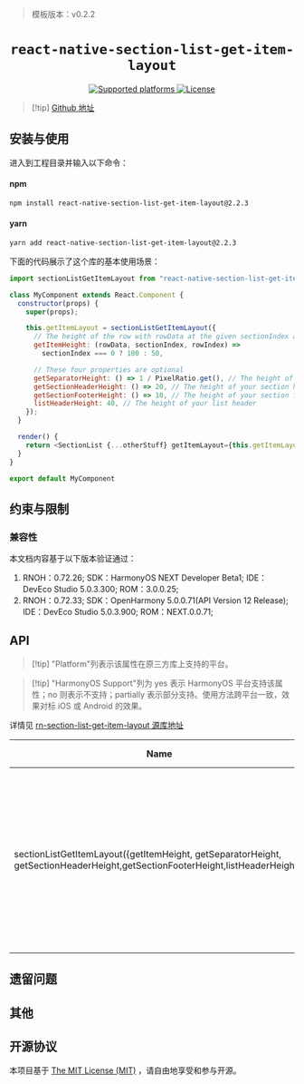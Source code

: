 > 模板版本：v0.2.2

<p align="center">
  <h1 align="center"> <code>react-native-section-list-get-item-layout</code> </h1>
</p>
<p align="center">
    <a href="https://github.com/jsoendermann/rn-section-list-get-item-layout">
        <img src="https://img.shields.io/badge/platforms-android%20%7C%20ios%20%7C%20windows%20%7C%20macos%20%7C%20harmony%20-lightgrey.svg" alt="Supported platforms" />
    </a>
    <a href="https://github.com/jsoendermann/rn-section-list-get-item-layout/blob/master/README.md">
        <img src="https://img.shields.io/badge/license-Apache%202.0-blue.svg" alt="License" />
    </a>
</p>


> [!tip] [Github 地址](https://github.com/jsoendermann/rn-section-list-get-item-layout)

## 安装与使用

进入到工程目录并输入以下命令：

<!-- tabs:start --> 

#### **npm**

```bash
npm install react-native-section-list-get-item-layout@2.2.3
```

#### **yarn**

```bash
yarn add react-native-section-list-get-item-layout@2.2.3
```

<!-- tabs:end -->

下面的代码展示了这个库的基本使用场景：

```js
import sectionListGetItemLayout from "react-native-section-list-get-item-layout";

class MyComponent extends React.Component {
  constructor(props) {
    super(props);

    this.getItemLayout = sectionListGetItemLayout({
      // The height of the row with rowData at the given sectionIndex and rowIndex
      getItemHeight: (rowData, sectionIndex, rowIndex) =>
        sectionIndex === 0 ? 100 : 50,

      // These four properties are optional
      getSeparatorHeight: () => 1 / PixelRatio.get(), // The height of your separators
      getSectionHeaderHeight: () => 20, // The height of your section headers
      getSectionFooterHeight: () => 10, // The height of your section footers
      listHeaderHeight: 40, // The height of your list header
    });
  }

  render() {
    return <SectionList {...otherStuff} getItemLayout={this.getItemLayout} />;
  }
}

export default MyComponent
```

## 约束与限制

### 兼容性

本文档内容基于以下版本验证通过：

1. RNOH：0.72.26; SDK：HarmonyOS NEXT Developer Beta1; IDE：DevEco Studio 5.0.3.300; ROM：3.0.0.25;
2. RNOH：0.72.33; SDK：OpenHarmony 5.0.0.71(API Version 12 Release); IDE：DevEco Studio 5.0.3.900; ROM：NEXT.0.0.71;

## API

> [!tip] "Platform"列表示该属性在原三方库上支持的平台。

> [!tip] "HarmonyOS Support"列为 yes 表示 HarmonyOS 平台支持该属性；no 则表示不支持；partially 表示部分支持。使用方法跨平台一致，效果对标 iOS 或 Android 的效果。

详情见 [rn-section-list-get-item-layout 源库地址](https://github.com/jsoendermann/rn-section-list-get-item-layout)

| Name                                                         | Description                                                  | Type     | Required | Platform | HarmonyOS Support |
| ------------------------------------------------------------ | ------------------------------------------------------------ | -------- | -------- | -------- | ----------------- |
| sectionListGetItemLayout({getItemHeight, getSeparatorHeight, getSectionHeaderHeight,getSectionFooterHeight,listHeaderHeight}) | This package provides a function that helps you construct the getItemLayout function for your SectionLists. For an explanation of why this exists, see this post. It's meant to be used like this | function | Yes      | All      | Yes               |

## 遗留问题

## 其他

## 开源协议

本项目基于 [The MIT License (MIT)](https://github.com/jsoendermann/rn-section-list-get-item-layout/blob/master/LICENSE) ，请自由地享受和参与开源。
